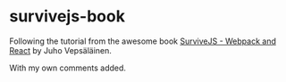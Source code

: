 # survivejs-book

Following the tutorial from the awesome book [SurviveJS - Webpack and React](http://survivejs.com/) by Juho Vepsäläinen.

With my own comments added.
